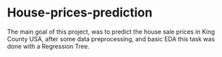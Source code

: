 # House-prices-prediction
The main goal of this project, was to predict the house sale prices in King County USA, after some data preprocessing, and basic EDA this task was done with a Regression Tree.
